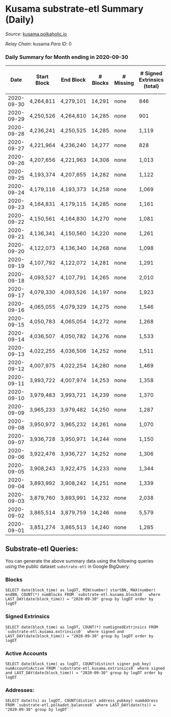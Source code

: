 # Kusama substrate-etl Summary (Daily)

_Source_: [kusama.polkaholic.io](https://kusama.polkaholic.io)

*Relay Chain*: kusama
*Para ID*: 0



### Daily Summary for Month ending in 2020-09-30


| Date | Start Block | End Block | # Blocks | # Missing | # Signed Extrinsics (total) | # Active Accounts | # Addresses with Balances | # Events | # Transfers | # XCM Transfers In | # XCM Transfers Out |
| ---- | ----------- | --------- | -------- | --------- | --------------------------- | ----------------- | ------------------------- | -------- | ----------- | ------------------ | ------------------- |
| 2020-09-30 | 4,264,811 | 4,279,101 | 14,291 | none  | 846 | 379 | 21,884 | 59,568 | 337 ($8,343,034) |   |   |
| 2020-09-29 | 4,250,526 | 4,264,810 | 14,285 | none  | 901 | 373 |  | 55,221 | 367 ($13,322,370) |   |   |
| 2020-09-28 | 4,236,241 | 4,250,525 | 14,285 | none  | 1,119 | 422 |  | 57,323 | 622 ($34,617,522) |   |   |
| 2020-09-27 | 4,221,964 | 4,236,240 | 14,277 | none  | 828 | 304 |  | 56,764 | 415 ($15,897,396) |   |   |
| 2020-09-26 | 4,207,656 | 4,221,963 | 14,308 | none  | 1,013 | 359 |  | 56,036 | 464 ($30,414,038) |   |   |
| 2020-09-25 | 4,193,374 | 4,207,655 | 14,282 | none  | 1,122 | 420 |  | 55,582 | 494 ($22,383,579) |   |   |
| 2020-09-24 | 4,179,116 | 4,193,373 | 14,258 | none  | 1,069 | 445 |  | 55,596 | 534 ($40,885,361) |   |   |
| 2020-09-23 | 4,164,831 | 4,179,115 | 14,285 | none  | 1,161 | 440 |  | 57,343 | 542 ($89,601,352) |   |   |
| 2020-09-22 | 4,150,561 | 4,164,830 | 14,270 | none  | 1,081 | 446 |  | 53,919 | 561 ($47,285,608) |   |   |
| 2020-09-21 | 4,136,341 | 4,150,560 | 14,220 | none  | 1,261 | 449 |  | 65,751 | 721 ($54,042,001) |   |   |
| 2020-09-20 | 4,122,073 | 4,136,340 | 14,268 | none  | 1,098 | 429 |  | 56,426 | 665 ($30,208,537) |   |   |
| 2020-09-19 | 4,107,792 | 4,122,072 | 14,281 | none  | 1,291 | 543 |  | 55,392 | 775 ($41,119,087) |   |   |
| 2020-09-18 | 4,093,527 | 4,107,791 | 14,265 | none  | 2,010 | 902 |  | 67,031 | 979 ($32,850,016) |   |   |
| 2020-09-17 | 4,079,330 | 4,093,526 | 14,197 | none  | 1,923 | 595 |  | 59,247 | 1,216 ($68,407,995) |   |   |
| 2020-09-16 | 4,065,055 | 4,079,329 | 14,275 | none  | 1,546 | 639 |  | 73,352 | 735 ($31,455,637) |   |   |
| 2020-09-15 | 4,050,783 | 4,065,054 | 14,272 | none  | 1,268 | 462 |  | 57,450 | 820 ($62,788,149) |   |   |
| 2020-09-14 | 4,036,507 | 4,050,782 | 14,276 | none  | 1,533 | 550 |  | 59,945 | 974 ($106,742,303) |   |   |
| 2020-09-13 | 4,022,255 | 4,036,506 | 14,252 | none  | 1,511 | 495 |  | 58,438 | 1,024 ($49,272,633) |   |   |
| 2020-09-12 | 4,007,975 | 4,022,254 | 14,280 | none  | 1,469 | 526 |  | 60,068 | 820 ($49,081,885) |   |   |
| 2020-09-11 | 3,993,722 | 4,007,974 | 14,253 | none  | 1,358 | 578 |  | 61,524 | 777 ($46,113,888) |   |   |
| 2020-09-10 | 3,979,483 | 3,993,721 | 14,239 | none  | 1,370 | 635 |  | 55,762 | 702 ($37,190,244) |   |   |
| 2020-09-09 | 3,965,233 | 3,979,482 | 14,250 | none  | 1,287 | 520 |  | 60,100 | 727 ($25,192,571) |   |   |
| 2020-09-08 | 3,950,972 | 3,965,232 | 14,261 | none  | 1,070 | 532 |  | 56,067 | 464 ($19,883,051) |   |   |
| 2020-09-07 | 3,936,728 | 3,950,971 | 14,244 | none  | 1,150 | 620 |  | 61,162 | 449 ($21,048,711) |   |   |
| 2020-09-06 | 3,922,476 | 3,936,727 | 14,252 | none  | 1,306 | 493 |  | 57,374 | 745 ($46,753,946) |   |   |
| 2020-09-05 | 3,908,243 | 3,922,475 | 14,233 | none  | 1,344 | 456 |  | 53,844 | 912 ($92,945,298) |   |   |
| 2020-09-04 | 3,893,992 | 3,908,242 | 14,251 | none  | 1,339 | 552 |  | 54,398 | 877 ($42,674,194) |   |   |
| 2020-09-03 | 3,879,760 | 3,893,991 | 14,232 | none  | 2,038 | 905 |  | 59,403 | 1,446 ($96,859,843) |   |   |
| 2020-09-02 | 3,865,514 | 3,879,759 | 14,246 | none  | 5,579 | 2,418 |  | 84,406 | 4,451 ($215,355,940) |   |   |
| 2020-09-01 | 3,851,274 | 3,865,513 | 14,240 | none  | 1,285 | 681 |  | 65,473 | 614 ($138,063,500) |   |   |

## Substrate-etl Queries:
You can generate the above summary data using the following queries using the public dataset `substrate-etl` in Google BigQuery:


### Blocks
```
SELECT date(block_time) as logDT, MIN(number) startBN, MAX(number) endBN, COUNT(*) numBlocks FROM `substrate-etl.kusama.blocks0`  where LAST_DAY(date(block_time)) = "2020-09-30" group by logDT order by logDT
```


### Signed Extrinsics
```
SELECT date(block_time) as logDT, COUNT(*) numSignedExtrinsics FROM `substrate-etl.kusama.extrinsics0`  where signed and LAST_DAY(date(block_time)) = "2020-09-30" group by logDT order by logDT
```


### Active Accounts
```
SELECT date(block_time) as logDT, COUNT(distinct signer_pub_key) numAccountsActive FROM `substrate-etl.kusama.extrinsics0` where signed and LAST_DAY(date(block_time)) = "2020-09-30" group by logDT order by logDT
```


### Addresses:
```
SELECT date(ts) as logDT, COUNT(distinct address_pubkey) numAddress FROM `substrate-etl.polkadot.balances0` where LAST_DAY(date(ts)) = "2020-09-30" group by logDT```

